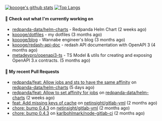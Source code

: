 [![koooge's github stats](https://github-readme-stats.vercel.app/api?username=koooge&count_private=true&show_icons=true)](https://github.com/anuraghazra/github-readme-stats)
[![Top Langs](https://github-readme-stats.vercel.app/api/top-langs/?username=koooge&langs_count=5)](https://github.com/anuraghazra/github-readme-stats)

#### 👷 Check out what I'm currently working on

- [redpanda-data/helm-charts](https://github.com/redpanda-data/helm-charts) - Redpanda Helm Chart (2 weeks ago)
- [koooge/dotfiles](https://github.com/koooge/dotfiles) - my dotfiles (3 months ago)
- [koooge/blog](https://github.com/koooge/blog) - Wannabe engineer&#39;s blog (3 months ago)
- [koooge/redash-api-doc](https://github.com/koooge/redash-api-doc) - redash API documentation with OpenAPI 3 (4 months ago)
- [metadevpro/openapi3-ts](https://github.com/metadevpro/openapi3-ts) - TS Model &amp; utils for creating and exposing OpenAPI 3.x contracts. (5 months ago)

#### 🔨 My recent Pull Requests

- [redpanda/feat: Allow jobs and sts to have the same affinity](https://github.com/redpanda-data/helm-charts/pull/747) on [redpanda-data/helm-charts](https://github.com/redpanda-data/helm-charts) (5 days ago)
- [redpanda/feat: Allow to set affinity for jobs](https://github.com/redpanda-data/helm-charts/pull/715) on [redpanda-data/helm-charts](https://github.com/redpanda-data/helm-charts) (2 weeks ago)
- [feat: Add missing keys of cache](https://github.com/netinsight/gitlab-yml/pull/15) on [netinsight/gitlab-yml](https://github.com/netinsight/gitlab-yml) (2 months ago)
- [chore: bump 0.4.3](https://github.com/netinsight/gitlab-yml/pull/14) on [netinsight/gitlab-yml](https://github.com/netinsight/gitlab-yml) (2 months ago)
- [chore: bump 0.4.3](https://github.com/karlbohlmark/node-gitlab-ci/pull/1) on [karlbohlmark/node-gitlab-ci](https://github.com/karlbohlmark/node-gitlab-ci) (2 months ago)
